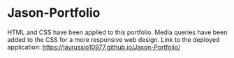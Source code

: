 # Jason-Portfolio

HTML and CSS have been applied to this portfolio. Media queries have been added to the CSS for a more responsive web design. Link to the deployed application: https://jayrussio10977.github.io/Jason-Portfolio/